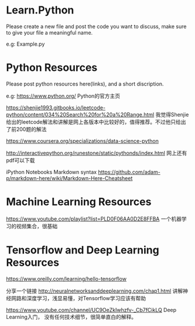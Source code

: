 # Learn.Python
Please create a new file and post the code you want to discuss, make sure to give your file a meaningful name. 

e.g: Example.py



# Python Resources
Please post python resources here(links), and a short discription.

e.g: https://www.python.org/ Python的官方主页

https://shenjie1993.gitbooks.io/leetcode-python/content/034%20Search%20for%20a%20Range.html  我觉得Shenjie给出的leetcode解法和讲解是网上各版本中比较好的，值得推荐。不过他只给出了前200题的解法

https://www.coursera.org/specializations/data-science-python

http://interactivepython.org/runestone/static/pythonds/index.html  网上还有pdf可以下载

iPython Notebooks Markdown syntax
https://github.com/adam-p/markdown-here/wiki/Markdown-Here-Cheatsheet

# Machine Learning Resources

https://www.youtube.com/playlist?list=PLD0F06AA0D2E8FFBA 一个机器学习的视频集合，很基础

# Tensorflow and Deep Learning Resources

https://www.oreilly.com/learning/hello-tensorflow

分享一个链接 http://neuralnetworksanddeeplearning.com/chap1.html
讲解神经网路和深度学习，浅显易懂，对Tensorflow学习应该有帮助

https://www.youtube.com/channel/UC9OeZkIwhzfv-_Cb7fCikLQ Deep Learning入门， 没有任何技术细节，很简单直白的解释。
